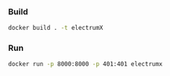 ### Build

```sh
docker build . -t electrumX
```

### Run

```sh
docker run -p 8000:8000 -p 401:401 electrumx
```
